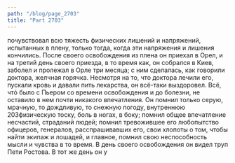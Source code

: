 ```yaml
---
path: "/blog/page_2703"
title: "Part 2703"
---
```


 почувствовал всю тяжесть физических лишений и напряжений, испытанных в плену, только тогда, когда эти напряжения и лишения кончились. После своего освобождения из плена он приехал в Орел, и на третий день своего приезда, в то время как, он собрался в Киев, заболел и пролежал в Орле три месяца; с ним сделалась, как говорили доктора, желчная горячка. Несмотря на то, что доктора лечили его, пускали кровь и давали пить лекарства, он всё-таки выздоровел.
Всё, чтó было с Пьером со времени освобождения и до болезни, не оставило в нем почти никакого впечатления. Он помнил только серую, мрачную, то дождливую, то снежную погоду, внутреннюю 203физическую тоску, боль в ногах, в боку; помнил общее впечатление несчастий, страданий людей; помнил тревожившее его любопытство офицеров, генералов, расспрашивавших его, свои хлопоты о том, чтобы найти экипаж и лошадей, и главное, помнил свою неспособность мысли и чувства в то время. В день своего освобождения он видел труп Пети Ростова. В тот же день он у
